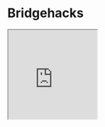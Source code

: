 # Bridgehacks
<html>
    <head>
        <title>My Great Game</title>
    </head>
    <body>
   
<iframe src="https://playcanv.as/p/61fb1da9/" width="200" height="200">
<iframe height="300">
</iframe>
    </body>
</html>


